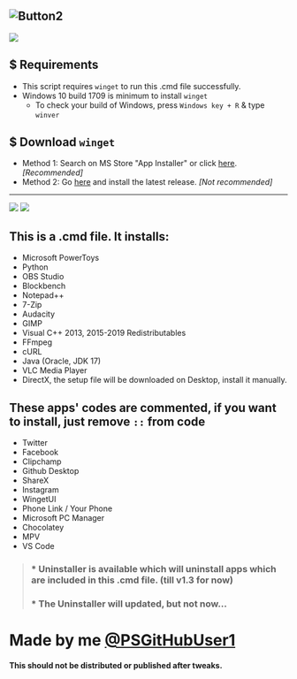 
![Button2](https://user-images.githubusercontent.com/90406016/216652311-b187c43b-ac0c-4b35-a26c-b10dc6c49123.png)
----
![](https://img.shields.io/badge/Made%20by-PSGitHubUser1-blue)

## $ Requirements
 * This script requires `winget` to run this .cmd file successfully.
 * Windows 10 build 1709 is minimum to install `winget`
   * To check your build of Windows, press `Windows key + R` & type `winver`
 
 ## $ Download `winget`
 * Method 1: Search on MS Store "App Installer" or click [here](https://apps.microsoft.com/store/detail/app-installer/9NBLGGH4NNS1). *[Recommended]*
* Method 2: Go [here](https://github.com/microsoft/winget-cli/releases) and install the latest release. *[Not recommended]*

 
----------
![](https://img.shields.io/github/release-date/PSGitHubUser1/Windows-Essentials-Apps-Installer)
![](https://img.shields.io/github/v/release/PSGitHubUser1/Windows-Essentials-Apps-Installer?include_prereleases)

## This is a .cmd file. It installs:
 * Microsoft PowerToys
 * Python
 * OBS Studio
 * Blockbench
 * Notepad++
 * 7-Zip
 * Audacity
 * GIMP
 * Visual C++ 2013, 2015-2019 Redistributables
 * FFmpeg
 * cURL
 * Java (Oracle, JDK 17)
 * VLC Media Player
 * DirectX, the setup file will be downloaded on Desktop, install it manually.
 ## These apps' codes are commented, if you want to install, just remove `::` from code
  * Twitter
  * Facebook
  * Clipchamp
  * Github Desktop
  * ShareX
  * Instagram
  * WingetUI
  * Phone Link / Your Phone
  * Microsoft PC Manager
  * Chocolatey
  * MPV
  * VS Code

 > ### * Uninstaller is available which will uninstall apps which are included in this .cmd file. (till v1.3 for now)
> ### * The Uninstaller will updated, but not now...

# Made by me [@PSGitHubUser1](https://github.com/PSGitHubUser1)
#### This should not be distributed or published after tweaks.
